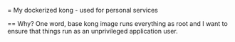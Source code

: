 = My dockerized kong - used for personal services

== Why?
  One word, base kong image runs everything as root and I want to ensure that
  things run as an unprivileged application user.
